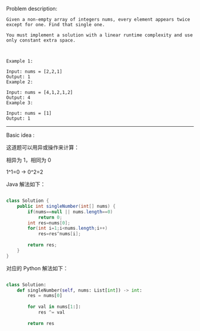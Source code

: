 
Problem description:

```
Given a non-empty array of integers nums, every element appears twice except for one. Find that single one.

You must implement a solution with a linear runtime complexity and use only constant extra space.

 

Example 1:

Input: nums = [2,2,1]
Output: 1
Example 2:

Input: nums = [4,1,2,1,2]
Output: 4
Example 3:

Input: nums = [1]
Output: 1

```

---

Basic idea : 

这道题可以用异或操作来计算：

相异为 1，相同为 0

1^1=0 -> 0^2=2

Java 解法如下：

```Java

class Solution {
    public int singleNumber(int[] nums) {
        if(nums==null || nums.length==0)
            return 0;
        int res=nums[0];
        for(int i=1;i<nums.length;i++)
            res=res^nums[i];
        
        return res;
    }
}

```

对应的 Python 解法如下：

```Python

class Solution:
    def singleNumber(self, nums: List[int]) -> int:
        res = nums[0]
        
        for val in nums[1:]:
            res ^= val
        
        return res

```